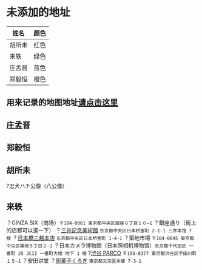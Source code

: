 # 未添加的地址

|姓名|颜色|
|-|-|
|胡所未|红色|
|来轶|绿色|
|庄孟晋|蓝色|
|郑毅恒|橙色|

## 用来记录的地图地址[请点击这里](https://drive.google.com/open?id=1dLZIDPDTCEggfbseCkc7ACiNJ22XU7Aw&usp=sharing)

## 庄孟晋
## 郑毅恒
## 胡所未
?忠犬ハチ公像（八公像）
## 来轶
？GINZA SIX（商场）`〒104-0061 東京都中央区銀座６丁目１０−1`
？銀座通り（街上的店都可以逛一下）
？[三井記念美術館](http://www.mitsui-museum.jp/) `东京都中央区日本桥室町 2-1-1 三井本馆 7 楼`
？[日本橋三越本店](https://www.mitsukoshi.mistore.jp/nihombashi.html) `东京都中央区日本桥室町 1-4-1`
？築地市場 `〒104-0045 東京都中央区築地５丁目２−1`
？日本カメラ博物館（日本照相机博物馆）`东京都千代田区 一番町 25 JCII 一番町大楼 地下 1 楼`
?[渋谷 PARCO](shibuya.parco.jp) `〒150-8377 東京都渋谷区宇田川町１５−1`
？安田讲堂
？[厨菓子くろぎ](http://www.wagashi-kurogi.co.jp/) `東京都文京區本鄉 7-3-1`




